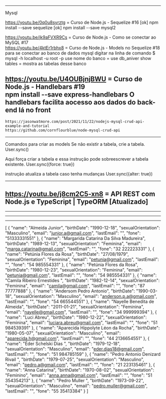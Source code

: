 --------------------------------------------------------------------------------------
Mysql

 https://youtu.be/0q0u8syrztg = Curso de Node.js - Sequelize #16
   [ok] npm install --save sequelize
   [ok] npm install --save mysql2

 https://youtu.be/jk9aFVXR9Cs = Curso de Node.js - Como se conectar ao MySQL #17  
 https://youtu.be/4ktEr1rbhx8 = Curso de Node.js - Models no Sequelize #18
  para se conectar ao banco de dados mysql digitar na linha de comando 
  $ mysql -h localhost -u root -p
  use nome do banco = use db_aniver
  show tables = mostra as tabelas desse banco

  https://youtu.be/U4OUBjnjBWU = Curso de Node.js - Handlebars #19  
  npm install --save express-handlebars
  O handlebars facilita aocesso aos dados do back-end lá no front
--------------------------------------------------------------------------------------
	https://jasonwatmore.com/post/2021/11/22/nodejs-mysql-crud-api-example-and-tutorial
	https://github.com/cornflourblue/node-mysql-crud-api
  
--------------------------------------------------------------------------------------
Comandos para criar as models 
Se não existir a tabela, crie a tabela.
User.sync()

Aqui força criar a tabela e essa instrução pode sobreescrever a tabela existente. 
User.sync({force: true})

instrução atualiza a tabela caso tenha mudanças
User.sync({alter: true})

--------------------------------------------------------------------------------------
https://youtu.be/j8cm2C5-xn8 = API REST com Node.js e TypeScript | TypeORM [Atualizado]
--------------------------------------------------------------------------------------	


--------------------------------------------------------------------------------------





--------------------------------------------------------------------------------------





--------------------------------------------------------------------------------------

[
	{
		"name": "Almeida Junior",
		"birthDate": "1990-12-18",
    "sexualOrientation": "Masculino",
		"email": "junior.a@gmail.com",
		"lastEmail": "",
		"fone": "51333331551"
	},
	{
		"name": "Margarida Catarina Da Silva Madureira",
    "birthDate": "1989-12-13",
		"sexualOrientation": "Feminina",
		"email": "marga.catarina@gmail.com",
    "lastEmail": "",
		"fone": "32 222223331"
	},
	{
		"name": "Petúnia Flores da Rosa",
		"birthDate": "27/08/1979",
    "sexualOrientation": "Feminina",
		"email": "petunia@gmail.com",
		"lastEmail": "",
		"fone": "54 985554331"
	},
{
		"name": "Petúnia Flores da Rosa",
    "birthDate": "1980-12-23",
    "sexualOrientation": "Feminina",
		"email": "petunia@gmail.com",
		"lastEmail": "",
		"fone": "54 985554331"
	},
 {
		"name": "Camila Ribeiro Ernestides ",
		"birthDate":  "1982-12-14",
		"sexualOrientation": "Feminina",
		"email": "camila@gmail.com",
		"lastEmail": "",
		"fone": "87 77777888"
	},
	{
		"name": "Andersom Pedro Antonio",
		"birthDate": "1990-03-18",
		"sexualOrientation": "Masculino",
		"email": "anderson.p.a@gmail.com",
		"lastEmail": "",
		"fone": "54 665544551"
	},
	{
		"name": "Nayelle Benedita de Almeida",
		"birthDate": "2011-01-21",
		"sexualOrientation": "Feminina",
		"email": "nayelle@gmail.com",
		"lastEmail": "",
		"fone": "34 999999394"
	},
	{
	  "name": "Luci Abreu",
		"birthDate": "1980-12-22",
		"sexualOrientation": "Feminina",
		"email": "luciara.abreu@gmail.com",
		"lastEmail": "",
		"fone": "51 984539391"
	},
	{
			"name": "Aparecida Hippolyte Léon da Rocha",
		"birthDate": "1980-05-07",
		"sexualOrientation": "Masculino",
		"email": "aparecida.h@gmail.com",
		"lastEmail": "",
		"fone": "44 2136654551"
	},
	{
	 "name": "Éder Schelski Dias ",
		"birthDate": "1979-12-18",
		"sexualOrientation": "Masculino",
		"email": "eder.dias18@gmail.com",
		"lastEmail": "",
		"fone": "51 984785159"
	},
	{
		"name": "Pedro Antonio Denizard Rivail ",
		"birthDate": "1979-07-25",
		"sexualOrientation": "Masculino",
		"email": "pedro.a@gmail.com",
		"lastEmail": "",
		"fone": "21 223135461"
	},
	{
	"name": "Anna Catarina",
		"birthDate": "1970-08-02",
		"sexualOrientation": "Feminino",
		"email": "anna.anna@gmail.com",
		"lastEmail": "",
		"fone": "51 354354213"
	},
	{
	 "name": "Pedro Muller ",
		"birthDate": "1973-09-22",
		"sexualOrientation": "Masculino",
		"email": "pedro.muller@gmail.com",
		"lastEmail": "",
		"fone": "55 35413384"
	}
]
